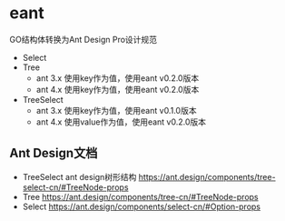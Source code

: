 # eant
GO结构体转换为Ant Design Pro设计规范

* Select
* Tree
  * ant 3.x 使用key作为值，使用eant v0.2.0版本
  * ant 4.x 使用key作为值，使用eant v0.2.0版本
* TreeSelect 
  * ant 3.x 使用key作为值，使用eant v0.1.0版本
  * ant 4.x 使用value作为值，使用eant v0.2.0版本


## Ant Design文档
* TreeSelect ant design树形结构 https://ant.design/components/tree-select-cn/#TreeNode-props
* Tree https://ant.design/components/tree-cn/#TreeNode-props
* Select https://ant.design/components/select-cn/#Option-props